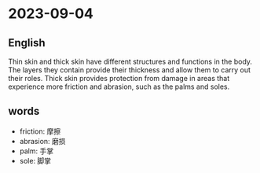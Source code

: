 # 2023-09-04

## English
Thin skin and thick skin have different
structures and functions in the body. The
layers they contain provide their thickness
and allow them to carry out their roles.
Thick skin provides protection from
damage in areas that experience more
friction and abrasion, such as the palms
and soles.

## words
* friction: 摩擦
* abrasion: 磨损
* palm: 手掌
* sole: 脚掌
